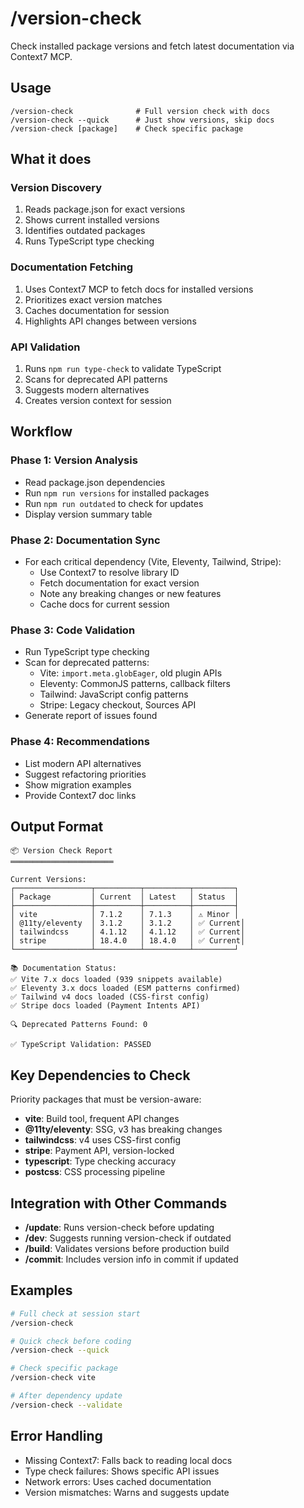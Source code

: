 # /version-check

Check installed package versions and fetch latest documentation via Context7 MCP.

## Usage
```
/version-check              # Full version check with docs
/version-check --quick      # Just show versions, skip docs
/version-check [package]    # Check specific package
```

## What it does

### Version Discovery
1. Reads package.json for exact versions
2. Shows current installed versions
3. Identifies outdated packages
4. Runs TypeScript type checking

### Documentation Fetching
1. Uses Context7 MCP to fetch docs for installed versions
2. Prioritizes exact version matches
3. Caches documentation for session
4. Highlights API changes between versions

### API Validation
1. Runs `npm run type-check` to validate TypeScript
2. Scans for deprecated API patterns
3. Suggests modern alternatives
4. Creates version context for session

## Workflow

### Phase 1: Version Analysis
- Read package.json dependencies
- Run `npm run versions` for installed packages
- Run `npm run outdated` to check for updates
- Display version summary table

### Phase 2: Documentation Sync
- For each critical dependency (Vite, Eleventy, Tailwind, Stripe):
  - Use Context7 to resolve library ID
  - Fetch documentation for exact version
  - Note any breaking changes or new features
  - Cache docs for current session

### Phase 3: Code Validation
- Run TypeScript type checking
- Scan for deprecated patterns:
  - Vite: `import.meta.globEager`, old plugin APIs
  - Eleventy: CommonJS patterns, callback filters
  - Tailwind: JavaScript config patterns
  - Stripe: Legacy checkout, Sources API
- Generate report of issues found

### Phase 4: Recommendations
- List modern API alternatives
- Suggest refactoring priorities
- Show migration examples
- Provide Context7 doc links

## Output Format

```
📦 Version Check Report
═══════════════════════

Current Versions:
┌─────────────────┬──────────┬──────────┬─────────┐
│ Package         │ Current  │ Latest   │ Status  │
├─────────────────┼──────────┼──────────┼─────────┤
│ vite            │ 7.1.2    │ 7.1.3    │ ⚠️ Minor │
│ @11ty/eleventy  │ 3.1.2    │ 3.1.2    │ ✅ Current│
│ tailwindcss     │ 4.1.12   │ 4.1.12   │ ✅ Current│
│ stripe          │ 18.4.0   │ 18.4.0   │ ✅ Current│
└─────────────────┴──────────┴──────────┴─────────┘

📚 Documentation Status:
✅ Vite 7.x docs loaded (939 snippets available)
✅ Eleventy 3.x docs loaded (ESM patterns confirmed)
✅ Tailwind v4 docs loaded (CSS-first config)
✅ Stripe docs loaded (Payment Intents API)

🔍 Deprecated Patterns Found: 0

✅ TypeScript Validation: PASSED
```

## Key Dependencies to Check

Priority packages that must be version-aware:
- **vite**: Build tool, frequent API changes
- **@11ty/eleventy**: SSG, v3 has breaking changes
- **tailwindcss**: v4 uses CSS-first config
- **stripe**: Payment API, version-locked
- **typescript**: Type checking accuracy
- **postcss**: CSS processing pipeline

## Integration with Other Commands

- **/update**: Runs version-check before updating
- **/dev**: Suggests running version-check if outdated
- **/build**: Validates versions before production build
- **/commit**: Includes version info in commit if updated

## Examples

```bash
# Full check at session start
/version-check

# Quick check before coding
/version-check --quick

# Check specific package
/version-check vite

# After dependency update
/version-check --validate
```

## Error Handling

- Missing Context7: Falls back to reading local docs
- Type check failures: Shows specific API issues
- Network errors: Uses cached documentation
- Version mismatches: Warns and suggests update